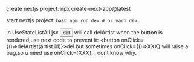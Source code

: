 create nextjs project:
    npx create-next-app@latest

start nextjs project:
    ```bash
    npm run dev
    # or
    yarn dev
    ```

in UseStateListAll.jsx
    <button onClick={delArtist(artist.id)}>del</button>
        will call delArtist when the button is rendered,use next code to prevent it:
    <button onClick={()=>delArtist(artist.id)}>del</button>
        but sometimes onClick={()=>XXX} will raise a bug,so u need use onClick={XXX},
        i dont know why.
